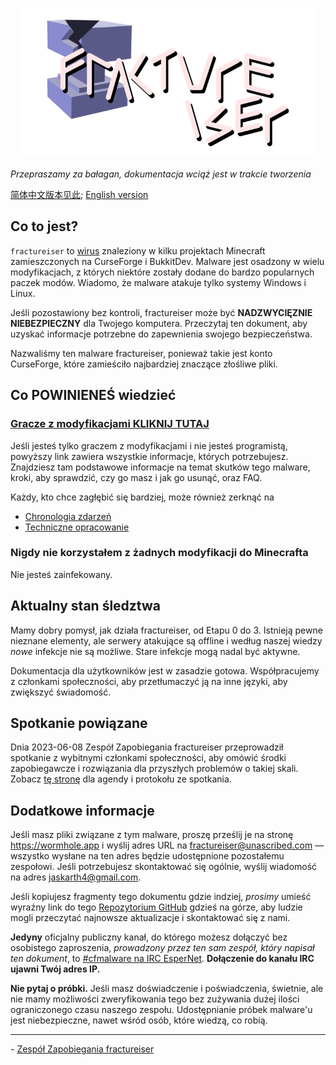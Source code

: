 <p align="center">
	<img src="./docs/media/logo.svg" alt="logo fractureiser" height="240">
</p>

*Przepraszamy za bałagan, dokumentacja wciąż jest w trakcie tworzenia*

[简体中文版本见此](/lang/zh-CN/); [English version](/README.md)

## Co to jest?
`fractureiser` to [wirus](https://en.wikipedia.org/wiki/Computer_virus) znaleziony w kilku projektach Minecraft zamieszczonych na CurseForge i BukkitDev. Malware jest osadzony w wielu modyfikacjach, z których niektóre zostały dodane do bardzo popularnych paczek modów. Wiadomo, że malware atakuje tylko systemy Windows i Linux.

Jeśli pozostawiony bez kontroli, fractureiser może być **NADZWYCIĘZNIE NIEBEZPIECZNY** dla Twojego komputera. Przeczytaj ten dokument, aby uzyskać informacje potrzebne do zapewnienia swojego bezpieczeństwa.

Nazwaliśmy ten malware fractureiser, ponieważ takie jest konto CurseForge, które zamieściło najbardziej znaczące złośliwe pliki.  

## Co POWINIENEŚ wiedzieć

### [Gracze z modyfikacjami KLIKNIJ TUTAJ](docs/users.md)

Jeśli jesteś tylko graczem z modyfikacjami i nie jesteś programistą, powyższy link zawiera wszystkie informacje, których potrzebujesz. Znajdziesz tam podstawowe informacje na temat skutków tego malware, kroki, aby sprawdzić, czy go masz i jak go usunąć, oraz FAQ.

Każdy, kto chce zagłębić się bardziej, może również zerknąć na
* [Chronologia zdarzeń](docs/timeline.md)
* [Techniczne opracowanie](docs/tech.md)

### Nigdy nie korzystałem z żadnych modyfikacji do Minecrafta
Nie jesteś zainfekowany.

## Aktualny stan śledztwa
Mamy dobry pomysł, jak działa fractureiser, od Etapu 0 do 3. Istnieją pewne nieznane elementy, ale serwery atakujące są offline i według naszej wiedzy *nowe* infekcje nie są możliwe. Stare infekcje mogą nadal być aktywne.

Dokumentacja dla użytkowników jest w zasadzie gotowa. Współpracujemy z członkami społeczności, aby przetłumaczyć ją na inne języki, aby zwiększyć świadomość.

## Spotkanie powiązane
Dnia 2023-06-08 Zespół Zapobiegania fractureiser przeprowadził spotkanie z wybitnymi członkami społeczności, aby omówić środki zapobiegawcze i rozwiązania dla przyszłych problemów o takiej skali.
Zobacz [tę stronę](https://github.com/fractureiser-investigation/fractureiser/blob/main/docs/2023-06-08-meeting.md) dla agendy i protokołu ze spotkania.

## Dodatkowe informacje

Jeśli masz pliki związane z tym malware, proszę prześlij je na stronę https://wormhole.app i wyślij adres URL na fractureiser@unascribed.com — wszystko wysłane na ten adres będzie udostępnione pozostałemu zespołowi. Jeśli potrzebujesz skontaktować się ogólnie, wyślij wiadomość na adres jaskarth4@gmail.com.

Jeśli kopiujesz fragmenty tego dokumentu gdzie indziej, *prosimy* umieść wyraźny link do tego [Repozytorium GitHub](https://github.com/fractureiser-investigation/fractureiser) gdzieś na górze, aby ludzie mogli przeczytać najnowsze aktualizacje i skontaktować się z nami.

**Jedyny** oficjalny publiczny kanał, do którego możesz dołączyć bez osobistego zaproszenia, *prowadzony przez ten sam zespół, który napisał ten dokument*, to [#cfmalware na IRC EsperNet](https://webchat.esper.net/?channels=cfmalware). **Dołączenie do kanału IRC ujawni Twój adres IP.**

**Nie pytaj o próbki.** Jeśli masz doświadczenie i poświadczenia, świetnie, ale nie mamy możliwości zweryfikowania tego bez zużywania dużej ilości ograniczonego czasu naszego zespołu. Udostępnianie próbek malware'u jest niebezpieczne, nawet wśród osób, które wiedzą, co robią.

---

\- [Zespół Zapobiegania fractureiser](docs/credits.md)
